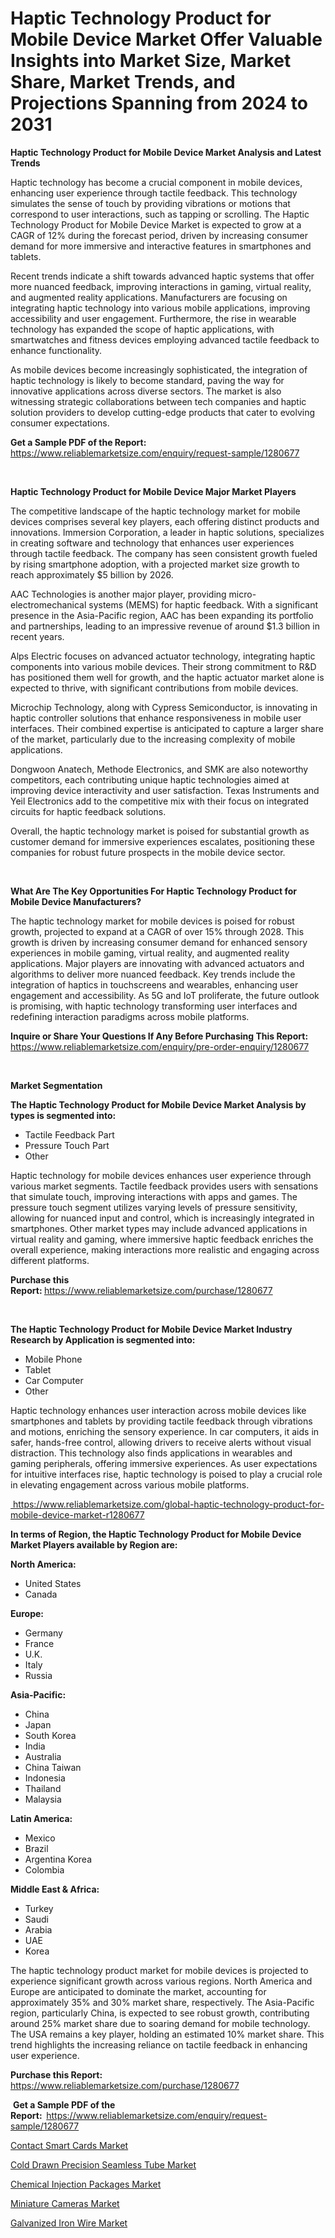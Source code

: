 <p><h1>Haptic Technology Product for Mobile Device Market Offer Valuable Insights into Market Size, Market Share, Market Trends, and Projections Spanning from 2024 to 2031</h1></p><p><strong>Haptic Technology Product for Mobile Device Market Analysis and Latest Trends</strong></p>
<p><p>Haptic technology has become a crucial component in mobile devices, enhancing user experience through tactile feedback. This technology simulates the sense of touch by providing vibrations or motions that correspond to user interactions, such as tapping or scrolling. The Haptic Technology Product for Mobile Device Market is expected to grow at a CAGR of 12% during the forecast period, driven by increasing consumer demand for more immersive and interactive features in smartphones and tablets.</p><p>Recent trends indicate a shift towards advanced haptic systems that offer more nuanced feedback, improving interactions in gaming, virtual reality, and augmented reality applications. Manufacturers are focusing on integrating haptic technology into various mobile applications, improving accessibility and user engagement. Furthermore, the rise in wearable technology has expanded the scope of haptic applications, with smartwatches and fitness devices employing advanced tactile feedback to enhance functionality.</p><p>As mobile devices become increasingly sophisticated, the integration of haptic technology is likely to become standard, paving the way for innovative applications across diverse sectors. The market is also witnessing strategic collaborations between tech companies and haptic solution providers to develop cutting-edge products that cater to evolving consumer expectations.</p></p>
<p><strong>Get a Sample PDF of the Report:&nbsp;</strong> <a href="https://www.reliablemarketsize.com/enquiry/request-sample/1280677?utm_campaign=1103&utm_medium=2&utm_source=Github&utm_content=ia&utm_term=30092024&utm_id=haptic-technology-product-for-mobile-device">https://www.reliablemarketsize.com/enquiry/request-sample/1280677</a></p>
<p>&nbsp;</p>
<p><strong>Haptic Technology Product for Mobile Device Major Market Players</strong></p>
<p><p>The competitive landscape of the haptic technology market for mobile devices comprises several key players, each offering distinct products and innovations. Immersion Corporation, a leader in haptic solutions, specializes in creating software and technology that enhances user experiences through tactile feedback. The company has seen consistent growth fueled by rising smartphone adoption, with a projected market size growth to reach approximately $5 billion by 2026. </p><p>AAC Technologies is another major player, providing micro-electromechanical systems (MEMS) for haptic feedback. With a significant presence in the Asia-Pacific region, AAC has been expanding its portfolio and partnerships, leading to an impressive revenue of around $1.3 billion in recent years.</p><p>Alps Electric focuses on advanced actuator technology, integrating haptic components into various mobile devices. Their strong commitment to R&D has positioned them well for growth, and the haptic actuator market alone is expected to thrive, with significant contributions from mobile devices.</p><p>Microchip Technology, along with Cypress Semiconductor, is innovating in haptic controller solutions that enhance responsiveness in mobile user interfaces. Their combined expertise is anticipated to capture a larger share of the market, particularly due to the increasing complexity of mobile applications.</p><p>Dongwoon Anatech, Methode Electronics, and SMK are also noteworthy competitors, each contributing unique haptic technologies aimed at improving device interactivity and user satisfaction. Texas Instruments and Yeil Electronics add to the competitive mix with their focus on integrated circuits for haptic feedback solutions.</p><p>Overall, the haptic technology market is poised for substantial growth as customer demand for immersive experiences escalates, positioning these companies for robust future prospects in the mobile device sector.</p></p>
<p>&nbsp;</p>
<p><strong>What Are The Key Opportunities For Haptic Technology Product for Mobile Device Manufacturers?</strong></p>
<p><p>The haptic technology market for mobile devices is poised for robust growth, projected to expand at a CAGR of over 15% through 2028. This growth is driven by increasing consumer demand for enhanced sensory experiences in mobile gaming, virtual reality, and augmented reality applications. Major players are innovating with advanced actuators and algorithms to deliver more nuanced feedback. Key trends include the integration of haptics in touchscreens and wearables, enhancing user engagement and accessibility. As 5G and IoT proliferate, the future outlook is promising, with haptic technology transforming user interfaces and redefining interaction paradigms across mobile platforms.</p></p>
<p><strong>Inquire or Share Your Questions If Any Before Purchasing This Report:</strong> <a href="https://www.reliablemarketsize.com/enquiry/pre-order-enquiry/1280677?utm_campaign=1103&utm_medium=2&utm_source=Github&utm_content=ia&utm_term=30092024&utm_id=haptic-technology-product-for-mobile-device">https://www.reliablemarketsize.com/enquiry/pre-order-enquiry/1280677</a></p>
<p>&nbsp;</p>
<p><strong>Market Segmentation</strong></p>
<p><strong>The Haptic Technology Product for Mobile Device Market Analysis by types is segmented into:</strong></p>
<p><ul><li>Tactile Feedback Part</li><li>Pressure Touch Part</li><li>Other</li></ul></p>
<p><p>Haptic technology for mobile devices enhances user experience through various market segments. Tactile feedback provides users with sensations that simulate touch, improving interactions with apps and games. The pressure touch segment utilizes varying levels of pressure sensitivity, allowing for nuanced input and control, which is increasingly integrated in smartphones. Other market types may include advanced applications in virtual reality and gaming, where immersive haptic feedback enriches the overall experience, making interactions more realistic and engaging across different platforms.</p></p>
<p><strong>Purchase this Report:&nbsp;</strong><a href="https://www.reliablemarketsize.com/purchase/1280677?utm_campaign=1103&utm_medium=2&utm_source=Github&utm_content=ia&utm_term=30092024&utm_id=haptic-technology-product-for-mobile-device">https://www.reliablemarketsize.com/purchase/1280677</a></p>
<p>&nbsp;</p>
<p><strong>The Haptic Technology Product for Mobile Device Market Industry Research by Application is segmented into:</strong></p>
<p><ul><li>Mobile Phone</li><li>Tablet</li><li>Car Computer</li><li>Other</li></ul></p>
<p><p>Haptic technology enhances user interaction across mobile devices like smartphones and tablets by providing tactile feedback through vibrations and motions, enriching the sensory experience. In car computers, it aids in safer, hands-free control, allowing drivers to receive alerts without visual distraction. This technology also finds applications in wearables and gaming peripherals, offering immersive experiences. As user expectations for intuitive interfaces rise, haptic technology is poised to play a crucial role in elevating engagement across various mobile platforms.</p></p>
<p><a href="https://www.reliablemarketsize.com/global-haptic-technology-product-for-mobile-device-market-r1280677?utm_campaign=1103&utm_medium=2&utm_source=Github&utm_content=ia&utm_term=30092024&utm_id=haptic-technology-product-for-mobile-device">&nbsp;https://www.reliablemarketsize.com/global-haptic-technology-product-for-mobile-device-market-r1280677</a></p>
<p><strong>In terms of Region, the Haptic Technology Product for Mobile Device Market Players available by Region are:</strong></p>
<p>
    <p> <strong> North America: </strong>
        <ul>
            <li>United States</li>
            <li>Canada</li>
        </ul>
        </p> 
    <p> <strong> Europe: </strong>
        <ul>
            <li>Germany</li>
            <li>France</li>
            <li>U.K.</li>
            <li>Italy</li>
            <li>Russia</li>
        </ul>
        </p> 
    <p> <strong> Asia-Pacific: </strong>
        <ul>
            <li>China</li>
            <li>Japan</li>
            <li>South Korea</li>
            <li>India</li>
            <li>Australia</li>
            <li>China Taiwan</li>
            <li>Indonesia</li>
            <li>Thailand</li>
            <li>Malaysia</li>
        </ul>
        </p> 
    <p> <strong> Latin America: </strong>
        <ul>
            <li>Mexico</li>
            <li>Brazil</li>
            <li>Argentina Korea</li>
            <li>Colombia</li>
        </ul>
        </p> 
    <p> <strong> Middle East & Africa: </strong>
        <ul>
            <li>Turkey</li>
            <li>Saudi</li>
            <li>Arabia</li>
            <li>UAE</li>
            <li>Korea</li>
        </ul>
    </p>
    </p>
<p><p>The haptic technology product market for mobile devices is projected to experience significant growth across various regions. North America and Europe are anticipated to dominate the market, accounting for approximately 35% and 30% market share, respectively. The Asia-Pacific region, particularly China, is expected to see robust growth, contributing around 25% market share due to soaring demand for mobile technology. The USA remains a key player, holding an estimated 10% market share. This trend highlights the increasing reliance on tactile feedback in enhancing user experience.</p></p>
<p><strong>Purchase this Report: </strong><a href="https://www.reliablemarketsize.com/purchase/1280677?utm_campaign=1103&utm_medium=2&utm_source=Github&utm_content=ia&utm_term=30092024&utm_id=haptic-technology-product-for-mobile-device">https://www.reliablemarketsize.com/purchase/1280677</a></p>
<p>&nbsp;<strong>Get a Sample PDF of the Report:&nbsp;&nbsp;</strong><a href="https://www.reliablemarketsize.com/enquiry/request-sample/1280677?utm_campaign=1103&utm_medium=2&utm_source=Github&utm_content=ia&utm_term=30092024&utm_id=haptic-technology-product-for-mobile-device">https://www.reliablemarketsize.com/enquiry/request-sample/1280677</a></p>
<p><strong></strong></p>
<p><p><a href="https://issuu.com/reportprime-2/docs/contact-smart-cards-market-size-203_aec72c716542a3?utm_campaign=1103&utm_medium=2&utm_source=Github&utm_content=ia&utm_term=30092024&utm_id=haptic-technology-product-for-mobile-device">Contact Smart Cards Market</a></p><p><a href="https://github.com/gdfhhhj/Market-Research-Report-List-6/blob/main/cold-drawn-precision-seamless-tube-market.md?utm_campaign=1103&utm_medium=2&utm_source=Github&utm_content=ia&utm_term=30092024&utm_id=haptic-technology-product-for-mobile-device">Cold Drawn Precision Seamless Tube Market</a></p><p><a href="https://www.linkedin.com/pulse/insights-chemical-injection-packages-industry-market-financial-eyuhe?utm_campaign=1103&utm_medium=2&utm_source=Github&utm_content=ia&utm_term=30092024&utm_id=haptic-technology-product-for-mobile-device">Chemical Injection Packages Market</a></p><p><a href="https://issuu.com/reportprime-2/docs/miniature-cameras-market-size-2030._6c6c0d41e9edfd?utm_campaign=1103&utm_medium=2&utm_source=Github&utm_content=ia&utm_term=30092024&utm_id=haptic-technology-product-for-mobile-device">Miniature Cameras Market</a></p><p><a href="https://www.linkedin.com/pulse/market-forecast-global-galvanized-iron-wire-trends-impact-wfbte?utm_campaign=1103&utm_medium=2&utm_source=Github&utm_content=ia&utm_term=30092024&utm_id=haptic-technology-product-for-mobile-device">Galvanized Iron Wire Market</a></p></p>